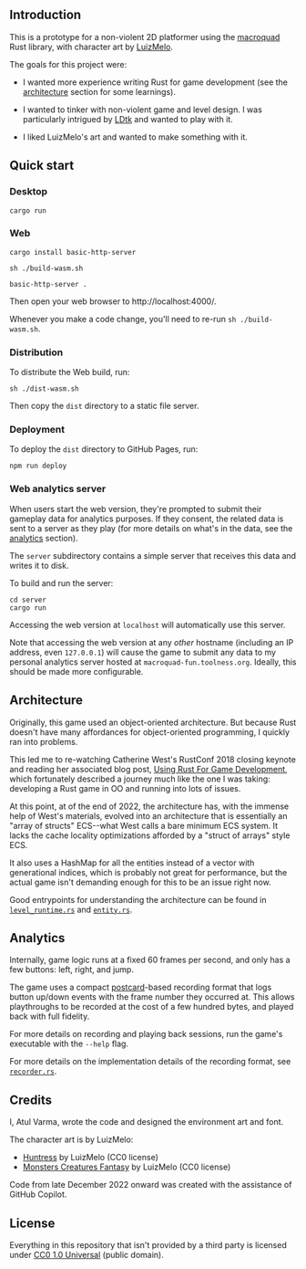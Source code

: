 ## Introduction

This is a prototype for a non-violent 2D platformer using the [macroquad][] Rust library, with character art by [LuizMelo][].

The goals for this project were:

- I wanted more experience writing Rust for game development (see the [architecture](#architecture) section for some learnings).

- I wanted to tinker with non-violent game and level design. I was particularly intrigued by [LDtk](https://ldtk.io/) and wanted to play with it.

- I liked LuizMelo's art and wanted to make something with it.

[macroquad]: https://macroquad.rs/
[luizmelo]: https://luizmelo.itch.io/

## Quick start

### Desktop

```
cargo run
```

### Web

```
cargo install basic-http-server

sh ./build-wasm.sh

basic-http-server .
```

Then open your web browser to http://localhost:4000/.

Whenever you make a code change, you'll need to re-run `sh ./build-wasm.sh`.

### Distribution

To distribute the Web build, run:

```
sh ./dist-wasm.sh
```

Then copy the `dist` directory to a static file server.

### Deployment

To deploy the `dist` directory to GitHub Pages, run:

```
npm run deploy
```

### Web analytics server

When users start the web version, they're prompted to submit their gameplay data for analytics purposes. If they consent, the related data is sent to a server as they play (for more details on what's in the data, see the [analytics](#analytics) section).

The `server` subdirectory contains a simple server that receives this data and writes it to disk.

To build and run the server:

```
cd server
cargo run
```

Accessing the web version at `localhost` will automatically use this server.

Note that accessing the web version at any _other_ hostname (including an IP address, even `127.0.0.1`) will cause the game to submit any data to my personal analytics server hosted at `macroquad-fun.toolness.org`. Ideally, this should be made more configurable.

## Architecture

Originally, this game used an object-oriented architecture. But because Rust doesn't have many affordances for object-oriented programming, I quickly ran into problems.

This led me to re-watching Catherine West's RustConf 2018 closing keynote and reading her associated blog post, [Using Rust For Game Development](https://kyren.github.io/2018/09/14/rustconf-talk.html), which fortunately described a journey much like the one I was taking: developing a Rust game in OO and running into lots of issues.

At this point, at of the end of 2022, the architecture has, with the immense help of West's materials, evolved into an architecture that is essentially an "array of structs" ECS--what West calls a bare minimum ECS system. It lacks the cache locality optimizations afforded by a "struct of arrays" style ECS.

It also uses a HashMap for all the entities instead of a vector with generational indices, which is probably not great for performance, but the actual game isn't demanding enough for this to be an issue right now.

Good entrypoints for understanding the architecture can be found in [`level_runtime.rs`](./src/level_runtime.rs) and [`entity.rs`](./src/entity.rs).

## Analytics

Internally, game logic runs at a fixed 60 frames per second, and only has a few buttons: left, right, and jump.

The game uses a compact [postcard][]-based recording format that logs button up/down events with the frame number they occurred at. This allows playthroughs to be recorded at the cost of a few hundred bytes, and played back with full fidelity.

For more details on recording and playing back sessions, run the game's executable with the `--help` flag.

For more details on the implementation details of the recording format, see [`recorder.rs`](./src/recorder.rs).

[postcard]: https://docs.rs/postcard/latest/postcard/

## Credits

I, Atul Varma, wrote the code and designed the environment art and font.

The character art is by LuizMelo:

- [Huntress](https://luizmelo.itch.io/huntress) by LuizMelo (CC0 license)
- [Monsters Creatures Fantasy](https://luizmelo.itch.io/monsters-creatures-fantasy) by LuizMelo (CC0 license)

Code from late December 2022 onward was created with the assistance of GitHub Copilot.

## License

Everything in this repository that isn't provided by a third party is licensed under [CC0 1.0 Universal](./LICENSE.md) (public domain).

